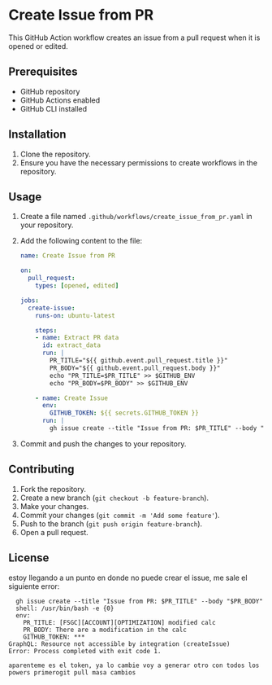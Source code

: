 # Create Issue from PR

This GitHub Action workflow creates an issue from a pull request when it is opened or edited.

## Prerequisites

- GitHub repository
- GitHub Actions enabled
- GitHub CLI installed

## Installation

1. Clone the repository.
2. Ensure you have the necessary permissions to create workflows in the repository.

## Usage

1. Create a file named `.github/workflows/create_issue_from_pr.yaml` in your repository.
2. Add the following content to the file:

    ```yaml
    name: Create Issue from PR

    on:
      pull_request:
        types: [opened, edited]

    jobs:
      create-issue:
        runs-on: ubuntu-latest

        steps:
        - name: Extract PR data
          id: extract_data
          run: |
            PR_TITLE="${{ github.event.pull_request.title }}"
            PR_BODY="${{ github.event.pull_request.body }}"
            echo "PR_TITLE=$PR_TITLE" >> $GITHUB_ENV
            echo "PR_BODY=$PR_BODY" >> $GITHUB_ENV

        - name: Create Issue
          env:
            GITHUB_TOKEN: ${{ secrets.GITHUB_TOKEN }}
          run: |
            gh issue create --title "Issue from PR: $PR_TITLE" --body "$PR_BODY"
    ```

3. Commit and push the changes to your repository.

## Contributing

1. Fork the repository.
2. Create a new branch (`git checkout -b feature-branch`).
3. Make your changes.
4. Commit your changes (`git commit -m 'Add some feature'`).
5. Push to the branch (`git push origin feature-branch`).
6. Open a pull request.

## License

estoy llegando a un punto en donde no puede crear el issue, me sale el siguiente error:

```Run gh issue create --title "Issue from PR: $PR_TITLE" --body "$PR_BODY"
  gh issue create --title "Issue from PR: $PR_TITLE" --body "$PR_BODY"
  shell: /usr/bin/bash -e {0}
  env:
    PR_TITLE: [FSGC][ACCOUNT][OPTIMIZATION] modified calc
    PR_BODY: There are a modification in the calc 
    GITHUB_TOKEN: ***
GraphQL: Resource not accessible by integration (createIssue)
Error: Process completed with exit code 1.

aparenteme es el token, ya lo cambie voy a generar otro con todos los powers primerogit pull masa cambios